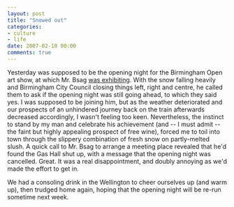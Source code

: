 ```yaml
---
layout: post
title: "Snowed out"
categories:
- culture
- life
date: 2007-02-10 00:00
comments: true
---
```


<p>Yesterday was supposed to be the opening night for the Birmingham Open art show, at which Mr. Bsag <a href="http://www.rousette.org.uk/blog/archives/making-an-exhibition-of-himself/">was exhibiting</a>. With the snow falling heavily and Birmingham City Council closing things left, right and centre, he called them to ask if the opening night was still going ahead, to which they said yes. I was supposed to be joining him, but as the weather deteriorated and our prospects of an unhindered journey back on the train afterwards decreased accordingly, I wasn't feeling too keen. Nevertheless, the instinct to stand by my man and celebrate his achievement (and -- I must admit -- the faint but highly appealing prospect of free wine), forced me to toil into town through the slippery combination of fresh snow on partly-melted slush. A quick call to Mr. Bsag to arrange a meeting place revealed that he'd found the Gas Hall shut up, with a message that the opening night was cancelled. Great. It was a real disappointment, and doubly annoying as we'd made the effort to get in.</p>

<p>We had a consoling drink in the Wellington to cheer ourselves up (and warm up), then trudged home again, hoping that the opening night will be re-run sometime next week.</p>



